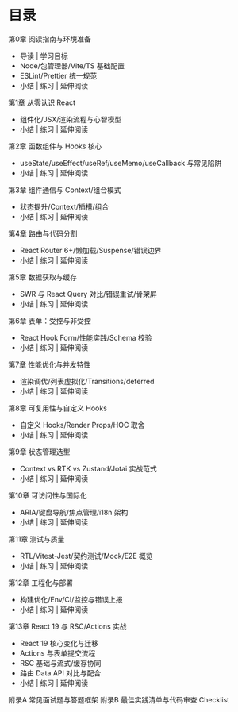 # 目录

第0章 阅读指南与环境准备

- 导读 | 学习目标
- Node/包管理器/Vite/TS 基础配置
- ESLint/Prettier 统一规范
- 小结 | 练习 | 延伸阅读

第1章 从零认识 React

- 组件化/JSX/渲染流程与心智模型
- 小结 | 练习 | 延伸阅读

第2章 函数组件与 Hooks 核心

- useState/useEffect/useRef/useMemo/useCallback 与常见陷阱
- 小结 | 练习 | 延伸阅读

第3章 组件通信与 Context/组合模式

- 状态提升/Context/插槽/组合
- 小结 | 练习 | 延伸阅读

第4章 路由与代码分割

- React Router 6+/懒加载/Suspense/错误边界
- 小结 | 练习 | 延伸阅读

第5章 数据获取与缓存

- SWR 与 React Query 对比/错误重试/骨架屏
- 小结 | 练习 | 延伸阅读

第6章 表单：受控与非受控

- React Hook Form/性能实践/Schema 校验
- 小结 | 练习 | 延伸阅读

第7章 性能优化与并发特性

- 渲染调优/列表虚拟化/Transitions/deferred
- 小结 | 练习 | 延伸阅读

第8章 可复用性与自定义 Hooks

- 自定义 Hooks/Render Props/HOC 取舍
- 小结 | 练习 | 延伸阅读

第9章 状态管理选型

- Context vs RTK vs Zustand/Jotai 实战范式
- 小结 | 练习 | 延伸阅读

第10章 可访问性与国际化

- ARIA/键盘导航/焦点管理/i18n 架构
- 小结 | 练习 | 延伸阅读

第11章 测试与质量

- RTL/Vitest-Jest/契约测试/Mock/E2E 概览
- 小结 | 练习 | 延伸阅读

第12章 工程化与部署

- 构建优化/Env/CI/监控与错误上报
- 小结 | 练习 | 延伸阅读

第13章 React 19 与 RSC/Actions 实战

- React 19 核心变化与迁移
- Actions 与表单提交流程
- RSC 基础与流式/缓存协同
- 路由 Data API 对比与配合
- 小结 | 练习 | 延伸阅读

附录A 常见面试题与答题框架
附录B 最佳实践清单与代码审查 Checklist
